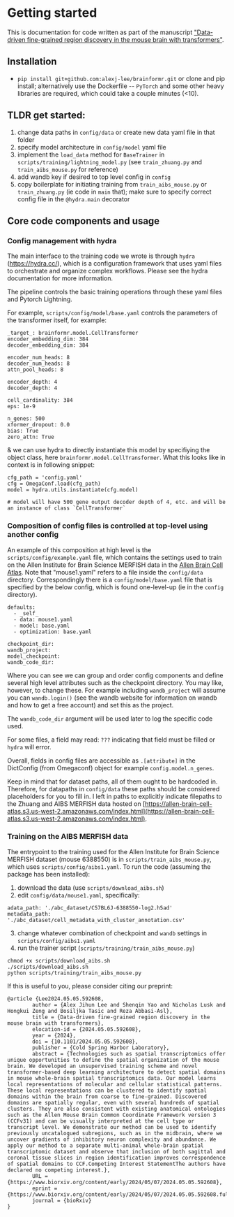 # Getting started

This is documentation for code written as part of the manuscript ["Data-driven fine-grained region discovery in the mouse brain with transformers"](https://www.biorxiv.org/content/10.1101/2024.05.05.592608v1). 

## Installation

* `pip install git+github.com:alexj-lee/brainformr.git` or clone and pip install; alternatively use the Dockerfile -- `PyTorch` and some other heavy libraries are required, which could take a couple minutes (<10).

## TLDR get started:

1. change data paths in `config/data` or create new data yaml file in that folder
2. specify model architecture in `config/model` yaml file
3. implement the `load_data` method for `BaseTrainer` in `scripts/training/lightning_model.py` (see `train_zhuang.py` and `train_aibs_mouse.py` for reference)
4. add wandb key if desired  to top level config in `config`
5. copy boilerplate for initiating training from `train_aibs_mouse.py` or `train_zhuang.py` (ie code in `main` that); make sure to specify correct config file in the `@hydra.main` decorator

## Core code components and usage

### Config management with hydra
The main interface to the training code we wrote is through `hydra` (https://hydra.cc/), which is a configuration framework that uses yaml files to orchestrate and organize complex workflows. Please see the hydra documentation for more information.

The pipeline controls the basic training operations through these yaml files and Pytorch Lightning.

For example, `scripts/config/model/base.yaml` controls the parameters of the transformer itself, for example:

```
_target_: brainformr.model.CellTransformer
encoder_embedding_dim: 384
decoder_embedding_dim: 384

encoder_num_heads: 8
decoder_num_heads: 8
attn_pool_heads: 8

encoder_depth: 4
decoder_depth: 4

cell_cardinality: 384
eps: 1e-9

n_genes: 500
xformer_dropout: 0.0
bias: True
zero_attn: True
```

& we can use hydra to directly instantiate this model by specifiying the object class, here `brainformr.model.CellTransformer`. What this looks like in context is in following snippet:

```
cfg_path = 'config.yaml'
cfg = OmegaConf.load(cfg_path)
model = hydra.utils.instantiate(cfg.model)

# model will have 500 gene output decoder depth of 4, etc. and will be an instance of class `CellTransformer`
```

### Composition of config files is controlled at top-level using another config

An example of this composition at high level is the `scripts/config/example.yaml` file, which contains the settings used to train on the Allen Institute for Brain Science MERFISH data in the [Allen Brain Cell Atlas](https://portal.brain-map.org/atlases-and-data/bkp/abc-atlas). Note that "mouse1.yaml" refers to a file inside the `config/data` directory. Correspondingly there is a `config/model/base.yaml` file that is specified by the below config, which is found one-level-up (ie in the `config` directory). 

```
defaults:
  - _self_
  - data: mouse1.yaml
  - model: base.yaml
  - optimization: base.yaml

checkpoint_dir: 
wandb_project: 
model_checkpoint: 
wandb_code_dir: 
```

Where you can see we can group and order config components and define several high level attributes such as the checkpoint directory. You may like, however, to change these. For example including `wandb_project` will assume you can `wandb.login()` (see the wandb website for information on wandb and how to get a free account) and set this as the project. 

The `wandb_code_dir` argument will be used later to log the specific code used. 

For some files, a field may read: `???` indicating that field must be filled or `hydra` will error. 

Overall, fields in config files are accessible as `.[attribute]` in the DictConfig (from Omegaconf) object for example `config.model.n_genes`.

Keep in mind that for dataset paths, all of them ought to be hardcoded in. Therefore, for datapaths in `config/data` these paths should be considered placeholders for you to fill in. I left in paths to explicitly indicate filepaths to the Zhuang and AIBS MERFISH data hosted on [https://allen-brain-cell-atlas.s3.us-west-2.amazonaws.com/index.html](https://allen-brain-cell-atlas.s3.us-west-2.amazonaws.com/index.html).

### Training on the AIBS MERFISH data

The entrypoint to the training used for the Allen Institute for Brain Science MERFISH dataset (mouse 6388550) is in `scripts/train_aibs_mouse.py`, which uses `scripts/config/aibs1.yaml`. To run the code (assuming the package has been installed):

1. download the data (use `scripts/download_aibs.sh`)
2. edit `config/data/mouse1.yaml`, specifically:
```
adata_path: './abc_dataset/C57BL6J-6388550-log2.h5ad'
metadata_path: './abc_dataset/cell_metadata_with_cluster_annotation.csv'
```
3. change whatever combination of checkpoint and `wandb` settings in `scripts/config/aibs1.yaml`
4. run the trainer script (`scripts/training/train_aibs_mouse.py`)

```
chmod +x scripts/download_aibs.sh
./scripts/download_aibs.sh
python scripts/training/train_aibs_mouse.py
```

If this is useful to you, please consider citing our preprint:

```
@article {Lee2024.05.05.592608,
        author = {Alex Jihun Lee and Shenqin Yao and Nicholas Lusk and Hongkui Zeng and Bosiljka Tasic and Reza Abbasi-Asl},
        title = {Data-driven fine-grained region discovery in the mouse brain with transformers},
        elocation-id = {2024.05.05.592608},
        year = {2024},
        doi = {10.1101/2024.05.05.592608},
        publisher = {Cold Spring Harbor Laboratory},
        abstract = {Technologies such as spatial transcriptomics offer unique opportunities to define the spatial organization of the mouse brain. We developed an unsupervised training scheme and novel transformer-based deep learning architecture to detect spatial domains in mouse whole-brain spatial transcriptomics data. Our model learns local representations of molecular and cellular statistical patterns. These local representations can be clustered to identify spatial domains within the brain from coarse to fine-grained. Discovered domains are spatially regular, even with several hundreds of spatial clusters. They are also consistent with existing anatomical ontologies such as the Allen Mouse Brain Common Coordinate Framework version 3 (CCFv31) and can be visually interpreted at the cell type or transcript level. We demonstrate our method can be used to identify previously uncatalogued subregions, such as in the midbrain, where we uncover gradients of inhibitory neuron complexity and abundance. We apply our method to a separate multi-animal whole-brain spatial transcriptomic dataset and observe that inclusion of both sagittal and coronal tissue slices in region identification improves correspondence of spatial domains to CCF.Competing Interest StatementThe authors have declared no competing interest.},
        URL = {https://www.biorxiv.org/content/early/2024/05/07/2024.05.05.592608},
        eprint = {https://www.biorxiv.org/content/early/2024/05/07/2024.05.05.592608.full.pdf},
        journal = {bioRxiv}
}
```